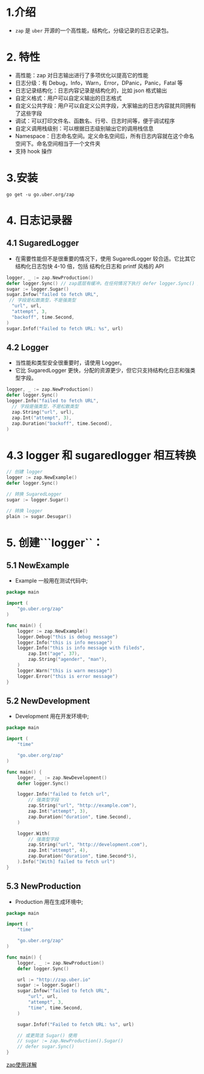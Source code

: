 # 1.介绍
* ```zap``` 是 ```uber``` 开源的一个高性能，结构化，分级记录的日志记录包。

# 2. 特性
* 高性能：zap 对日志输出进行了多项优化以提高它的性能
* 日志分级：有 Debug，Info，Warn，Error，DPanic，Panic，Fatal 等
* 日志记录结构化：日志内容记录是结构化的，比如 json 格式输出
* 自定义格式：用户可以自定义输出的日志格式
* 自定义公共字段：用户可以自定义公共字段，大家输出的日志内容就共同拥有了这些字段
* 调试：可以打印文件名、函数名、行号、日志时间等，便于调试程序
* 自定义调用栈级别：可以根据日志级别输出它的调用栈信息
* Namespace：日志命名空间。定义命名空间后，所有日志内容就在这个命名空间下。命名空间相当于一个文件夹
* 支持 hook 操作

# 3.安装
```ssh
go get -u go.uber.org/zap
```

# 4. 日志记录器
## 4.1 SugaredLogger 
* 在需要性能但不是很重要的情况下，使用 SugaredLogger 较合适。它比其它结构化日志包快 4-10 倍，包括 结构化日志和 printf 风格的 API
```go
logger, _ := zap.NewProduction()
defer logger.Sync() // zap底层有缓冲。在任何情况下执行 defer logger.Sync() 是一个很好的习惯
sugar := logger.Sugar()
sugar.Infow("failed to fetch URL",
 // 字段是松散类型，不是强类型
  "url", url,
  "attempt", 3,
  "backoff", time.Second,
)
sugar.Infof("Failed to fetch URL: %s", url)
```

## 4.2 Logger
* 当性能和类型安全很重要时，请使用 Logger。
* 它比 SugaredLogger 更快，分配的资源更少，但它只支持结构化日志和强类型字段。
```go
logger, _ := zap.NewProduction()
defer logger.Sync()
logger.Info("failed to fetch URL",
  // 字段是强类型，不是松散类型
  zap.String("url", url),
  zap.Int("attempt", 3),
  zap.Duration("backoff", time.Second),
)
```
# 4.3 logger 和 sugaredlogger 相互转换
```go
// 创建 logger
logger := zap.NewExample()
defer logger.Sync()

// 转换 SugaredLogger
sugar := logger.Sugar()

// 转换 logger
plain := sugar.Desugar()
```
# 5. 创建```logger``：
## 5.1 NewExample
* Example 一般用在测试代码中;
```go
package main

import (
	"go.uber.org/zap"
)

func main() {
	logger := zap.NewExample()
	logger.Debug("this is debug message")
	logger.Info("this is info message")
	logger.Info("this is info message with fileds",
		zap.Int("age", 37), 
        zap.String("agender", "man"),
    )
	logger.Warn("this is warn message")
	logger.Error("this is error message")
}
```
## 5.2 NewDevelopment
* Development 用在开发环境中;
```go
package main

import (
	"time"

	"go.uber.org/zap"
)

func main() {
	logger, _ := zap.NewDevelopment()
	defer logger.Sync()

	logger.Info("failed to fetch url",
		// 强类型字段
		zap.String("url", "http://example.com"),
		zap.Int("attempt", 3),
		zap.Duration("duration", time.Second),
	)

	logger.With(
		// 强类型字段
		zap.String("url", "http://development.com"),
		zap.Int("attempt", 4),
		zap.Duration("duration", time.Second*5),
	).Info("[With] failed to fetch url")
}
```
## 5.3 NewProduction
* Production 用在生成环境中;

```go
package main

import (
	"time"

	"go.uber.org/zap"
)

func main() {
	logger, _ := zap.NewProduction()
	defer logger.Sync()

	url := "http://zap.uber.io"
	sugar := logger.Sugar()
	sugar.Infow("failed to fetch URL",
		"url", url,
		"attempt", 3,
		"time", time.Second,
	)

	sugar.Infof("Failed to fetch URL: %s", url)

	// 或更简洁 Sugar() 使用
	// sugar := zap.NewProduction().Sugar()
	// defer sugar.Sync()
}
```

[zap使用详解](https://www.cnblogs.com/jiujuan/p/17304844.html)